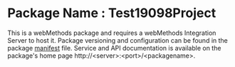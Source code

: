 # Package Name : Test19098Project
This is a webMethods package and requires a webMethods Integration Server to host it. Package versioning and configuration can be found in the package [manifest](./Test19098Project/manifest.v3) file. Service and API documentation is available on the package's home page http://&lt;server&gt;:&lt;port&gt;/&lt;packagename>.